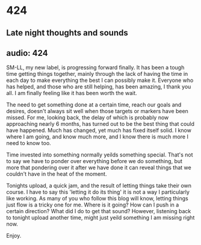 # 424
## Late night thoughts and sounds
audio: 424
---

SM-LL, my new label, is progressing forward finally. It has been a tough time getting things together, mainly through the lack of having the time in each day to make everything the best I can possibly make it. Everyone who has helped, and those who are still helping, has been amazing, I thank you all. I am finally feeling like it has been worth the wait.

The need to get something done at a certain time, reach our goals and desires, doesn't always sit well when those targets or markers have been missed. For me, looking back, the delay of which is probably now approaching nearly 6 months, has turned out to be the best thing that could have happened. Much has changed, yet much has fixed itself solid. I know where I am going, and know much more, and I know there is much more I need to know too.

Time invested into something normally yeilds something special. That's not to say we have to ponder over everything before we do something, but more that pondering over it after we have done it can reveal things that we couldn't have in the heat of the moment.

Tonights upload, a quick jam, and the result of letting things take their own course. I have to say this 'letting it do its thing' it is not a way I particularly like working. As many of you who follow this blog will know, letting things just flow is a tricky one for me. Where is it going? How can I push in a certain direction? What did I do to get that sound? However, listening back to tonight upload another time, might just yeild something I am missing right now.

Enjoy.